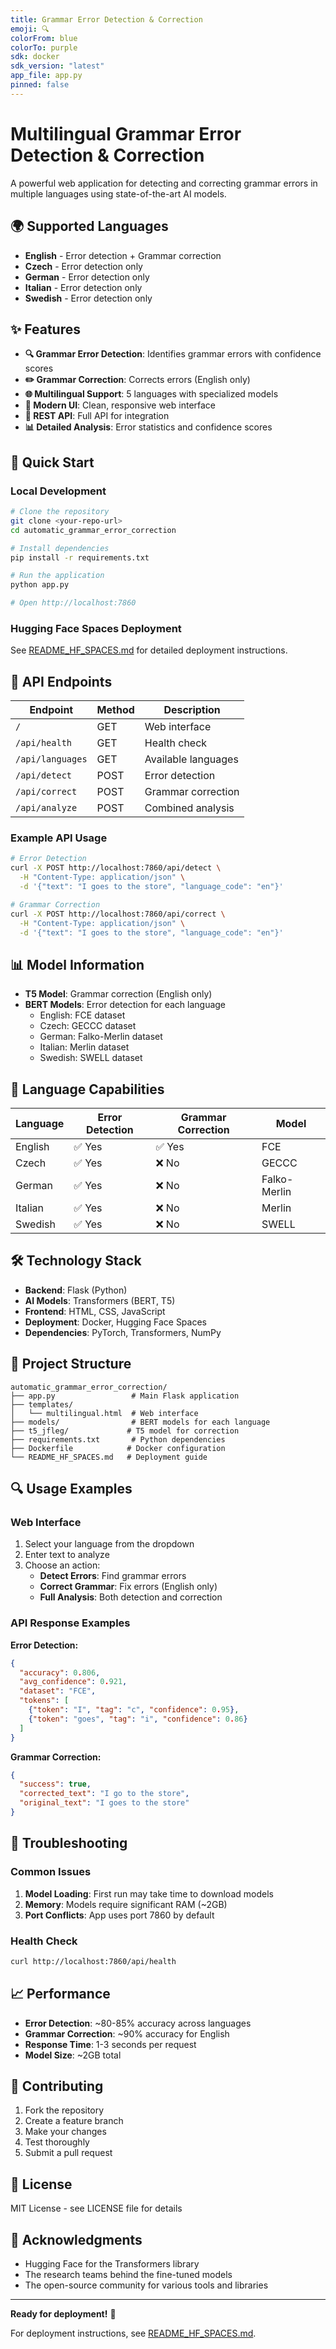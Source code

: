 ```yaml
---
title: Grammar Error Detection & Correction
emoji: 🔍
colorFrom: blue
colorTo: purple
sdk: docker
sdk_version: "latest"
app_file: app.py
pinned: false
---
```


# Multilingual Grammar Error Detection & Correction

A powerful web application for detecting and correcting grammar errors in multiple languages using state-of-the-art AI models.

## 🌍 Supported Languages

- **English** - Error detection + Grammar correction
- **Czech** - Error detection only
- **German** - Error detection only  
- **Italian** - Error detection only
- **Swedish** - Error detection only

## ✨ Features

- **🔍 Grammar Error Detection**: Identifies grammar errors with confidence scores
- **✏️ Grammar Correction**: Corrects errors (English only)
- **🌐 Multilingual Support**: 5 languages with specialized models
- **🎨 Modern UI**: Clean, responsive web interface
- **🔧 REST API**: Full API for integration
- **📊 Detailed Analysis**: Error statistics and confidence scores

## 🚀 Quick Start

### Local Development

```bash
# Clone the repository
git clone <your-repo-url>
cd automatic_grammar_error_correction

# Install dependencies
pip install -r requirements.txt

# Run the application
python app.py

# Open http://localhost:7860
```

### Hugging Face Spaces Deployment

See [README_HF_SPACES.md](README_HF_SPACES.md) for detailed deployment instructions.

## 🔧 API Endpoints

| Endpoint | Method | Description |
|----------|--------|-------------|
| `/` | GET | Web interface |
| `/api/health` | GET | Health check |
| `/api/languages` | GET | Available languages |
| `/api/detect` | POST | Error detection |
| `/api/correct` | POST | Grammar correction |
| `/api/analyze` | POST | Combined analysis |

### Example API Usage

```bash
# Error Detection
curl -X POST http://localhost:7860/api/detect \
  -H "Content-Type: application/json" \
  -d '{"text": "I goes to the store", "language_code": "en"}'

# Grammar Correction
curl -X POST http://localhost:7860/api/correct \
  -H "Content-Type: application/json" \
  -d '{"text": "I goes to the store", "language_code": "en"}'
```

## 📊 Model Information

- **T5 Model**: Grammar correction (English only)
- **BERT Models**: Error detection for each language
  - English: FCE dataset
  - Czech: GECCC dataset  
  - German: Falko-Merlin dataset
  - Italian: Merlin dataset
  - Swedish: SWELL dataset

## 🎯 Language Capabilities

| Language | Error Detection | Grammar Correction | Model |
|----------|----------------|-------------------|-------|
| English  | ✅ Yes         | ✅ Yes            | FCE   |
| Czech    | ✅ Yes         | ❌ No             | GECCC |
| German   | ✅ Yes         | ❌ No             | Falko-Merlin |
| Italian  | ✅ Yes         | ❌ No             | Merlin |
| Swedish  | ✅ Yes         | ❌ No             | SWELL |

## 🛠️ Technology Stack

- **Backend**: Flask (Python)
- **AI Models**: Transformers (BERT, T5)
- **Frontend**: HTML, CSS, JavaScript
- **Deployment**: Docker, Hugging Face Spaces
- **Dependencies**: PyTorch, Transformers, NumPy

## 📁 Project Structure

```
automatic_grammar_error_correction/
├── app.py                 # Main Flask application
├── templates/
│   └── multilingual.html  # Web interface
├── models/                # BERT models for each language
├── t5_jfleg/             # T5 model for correction
├── requirements.txt       # Python dependencies
├── Dockerfile            # Docker configuration
└── README_HF_SPACES.md   # Deployment guide
```

## 🔍 Usage Examples

### Web Interface
1. Select your language from the dropdown
2. Enter text to analyze
3. Choose an action:
   - **Detect Errors**: Find grammar errors
   - **Correct Grammar**: Fix errors (English only)
   - **Full Analysis**: Both detection and correction

### API Response Examples

**Error Detection:**
```json
{
  "accuracy": 0.806,
  "avg_confidence": 0.921,
  "dataset": "FCE",
  "tokens": [
    {"token": "I", "tag": "c", "confidence": 0.95},
    {"token": "goes", "tag": "i", "confidence": 0.86}
  ]
}
```

**Grammar Correction:**
```json
{
  "success": true,
  "corrected_text": "I go to the store",
  "original_text": "I goes to the store"
}
```

## 🚨 Troubleshooting

### Common Issues

1. **Model Loading**: First run may take time to download models
2. **Memory**: Models require significant RAM (~2GB)
3. **Port Conflicts**: App uses port 7860 by default

### Health Check

```bash
curl http://localhost:7860/api/health
```

## 📈 Performance

- **Error Detection**: ~80-85% accuracy across languages
- **Grammar Correction**: ~90% accuracy for English
- **Response Time**: 1-3 seconds per request
- **Model Size**: ~2GB total

## 🤝 Contributing

1. Fork the repository
2. Create a feature branch
3. Make your changes
4. Test thoroughly
5. Submit a pull request

## 📄 License

MIT License - see LICENSE file for details

## 🙏 Acknowledgments

- Hugging Face for the Transformers library
- The research teams behind the fine-tuned models
- The open-source community for various tools and libraries

---

**Ready for deployment!** 🚀

For deployment instructions, see [README_HF_SPACES.md](README_HF_SPACES.md).








